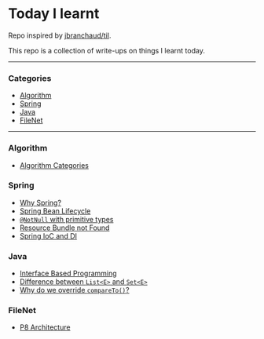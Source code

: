 # Today I learnt

Repo inspired by [jbranchaud/til](https://github.com/jbranchaud/til).

This repo is a collection of write-ups on things I learnt today.

<hr>

### Categories
- [Algorithm](algorithm)
- [Spring](spring)
- [Java](java)
- [FileNet](filenet)

<hr>

### Algorithm
- [Algorithm Categories](algorithm/algorithm-categories.md)

### Spring
- [Why Spring?](spring/why-spring.md)
- [Spring Bean Lifecycle](spring/spring-lifecycle.md)
- [`@NotNull` with primitive types](spring/@notnull-with-primitive-types.md)
- [Resource Bundle not Found](spring/resource-bundle-not-found.md)
- [Spring IoC and DI](spring/spring-ioc-di.md)

### Java
- [Interface Based Programming](java/interface-based-programming.md)
- [Difference between `List<E>` and `Set<E>`](java/set-vs-list.md)
- [Why do we override `compareTo()`?](java/compareto-override.md)

### FileNet
- [P8 Architecture](filenet/p8-arch.md)
